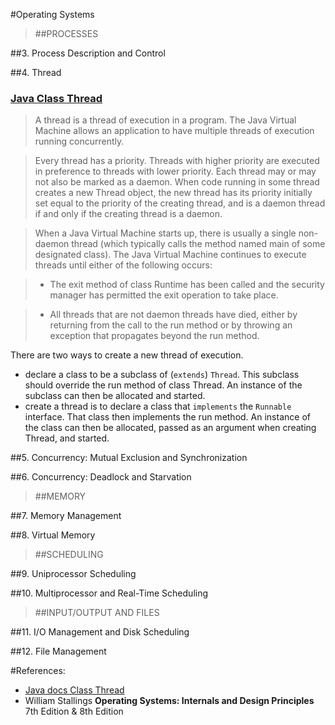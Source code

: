 #Operating Systems

> ##PROCESSES

##3. Process Description and Control

##4. Thread

### [Java Class Thread](http://docs.oracle.com/javase/8/docs/api/java/lang/Thread.html)

> A thread is a thread of execution in a program. The Java Virtual Machine allows an application to have multiple threads of execution running concurrently.

> Every thread has a priority. Threads with higher priority are executed in preference to threads with lower priority. Each thread may or may not also be marked as a daemon. When code running in some thread creates a new Thread object, the new thread has its priority initially set equal to the priority of the creating thread, and is a daemon thread if and only if the creating thread is a daemon.

> When a Java Virtual Machine starts up, there is usually a single non-daemon thread (which typically calls the method named main of some designated class). The Java Virtual Machine continues to execute threads until either of the following occurs:

> - The exit method of class Runtime has been called and the security manager has permitted the exit operation to take place.

> - All threads that are not daemon threads have died, either by returning from the call to the run method or by throwing an exception that propagates beyond the run method.

There are two ways to create a new thread of execution. 

- declare a class to be a subclass of (`extends`) `Thread`. This subclass should override the run method of class Thread. An instance of the subclass can then be allocated and started.
- create a thread is to declare a class that `implements` the `Runnable` interface. That class then implements the run method. An instance of the class can then be allocated, passed as an argument when creating Thread, and started. 

##5. Concurrency: Mutual Exclusion and Synchronization



##6. Concurrency: Deadlock and Starvation

> ##MEMORY

##7. Memory Management

##8. Virtual Memory

> ##SCHEDULING

##9. Uniprocessor Scheduling 

##10. Multiprocessor and Real-Time Scheduling

> ##INPUT/OUTPUT AND FILES

##11. I/O Management and Disk Scheduling

##12. File Management



#References:

- [Java docs Class Thread](http://docs.oracle.com/javase/8/docs/api/java/lang/Thread.html)
- William Stallings **Operating Systems: Internals and Design Principles** 7th Edition & 8th Edition